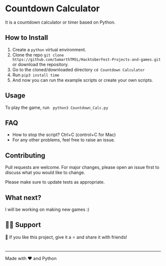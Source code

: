 # Countdown Calculator
It is a countdown calculator or timer based on Python.



## How to Install

1. Create a ```python``` virtual environment. 
2. Clone the repo ```git clone https://github.com/SamarthTMSL/HacktoberFest-Projects-and-games.git``` or download the repository.
3. Go to the cloned/downloaded directory ``` cd Countdown Calculator ``` 
4. Run ``` pip3 install time ```
5. And now you can run the example scripts or create your own scripts.  

## Usage
To play the game, run ``` python3 Countdown_Calc.py```


## FAQ
- How to stop the script? Ctrl+C (control+C for Mac) 
- For any other problems, feel free to raise an issue.

## Contributing
Pull requests are welcome. For major changes, please open an issue first to discuss what you would like to change. 

Please make sure to update tests as appropriate.


## What next?
I will be working on making new games :)

## 🙋‍♂️ Support

💙 If you like this project, give it a ⭐ and share it with friends!<br><br>


---

Made with ❤️ and Python <br><br>